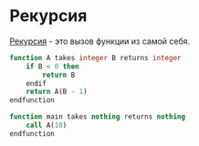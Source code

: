 # Рекурсия

[Рекурсия](https://w.wiki/9q4Z) - это вызов функции из самой себя.

```sql
function A takes integer B returns integer
	if B < 0 then
		return B
	endif
	return A(B - 1)
endfunction

function main takes nothing returns nothing
	call A(10)
endfunction
```
